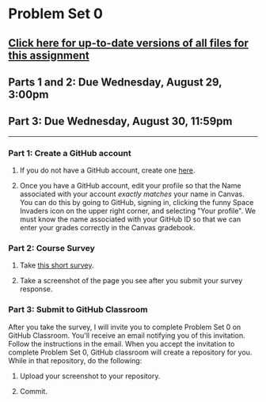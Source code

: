 # Problem Set 0
## [Click here for up-to-date versions of all files for this assignment](https://github.com/BC-CSCI-1102-F18-MW/ps0)

## Parts 1 and 2: Due Wednesday, August 29, 3:00pm
## Part 3: Due Wednesday, August 30, 11:59pm

---

### Part 1: Create a GitHub account
1. If you do not have a GitHub account, create one [here](https://github.com/join?source=header-home).

2. Once you have a GitHub account, edit your profile so that the Name associated with your account *exactly matches* your name in Canvas. You can do this by going to GitHub, signing in, clicking the funny Space Invaders icon on the upper right corner, and selecting "Your profile". We must know the name associated with your GitHub ID so that we can enter your grades correctly in the Canvas gradebook.

### Part 2: Course Survey

1. Take [this short survey](https://goo.gl/forms/gKiVUX25ZZH9XYnW2).

2. Take a screenshot of the page you see after you submit your survey response.


### Part 3: Submit to GitHub Classroom

After you take the survey, I will invite you to complete Problem Set 0 on GitHub Classroom. You'll receive an email notifying you of this invitation. Follow the instructions in the email. When you accept the invitation to complete Problem Set 0, GitHub classroom will create a repository for you. While in that repository, do the following:

1. Upload your screenshot to your repository.

2. Commit.
